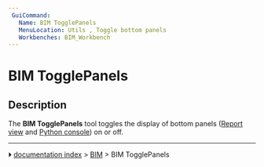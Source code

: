 ```yaml
---
 GuiCommand:
   Name: BIM TogglePanels
   MenuLocation: Utils , Toggle bottom panels
   Workbenches: BIM_Workbench
---
```


# BIM TogglePanels

## Description

The **BIM TogglePanels** tool toggles the display of bottom panels ([Report view](Report_view.md) and [Python console](Python_console.md)) on or off.



---
⏵ [documentation index](../README.md) > [BIM](BIM_Workbench.md) > BIM TogglePanels
